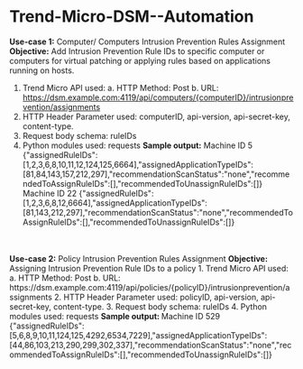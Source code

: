 # Trend-Micro-DSM--Automation

<b>Use-case 1:</b> Computer/ Computers Intrusion Prevention Rules Assignment 
<b>Objective:</b> Add Intrusion Prevention Rule IDs to specific computer or computers for virtual patching or applying rules based on applications running on hosts.
1.	Trend Micro API used: 
a.	HTTP Method: Post
b.	URL: https://dsm.example.com:4119/api/computers/{computerID}/intrusionprevention/assignments
2.	HTTP Header Parameter used: computerID, api-version, api-secret-key, content-type.
3.	Request body schema: ruleIDs
4.	Python modules used: requests
<b>Sample output:</b> 
Machine ID 5 {"assignedRuleIDs":[1,2,3,6,8,10,11,12,124,125,6664],"assignedApplicationTypeIDs":[81,84,143,157,212,297],"recommendationScanStatus":"none","recommendedToAssignRuleIDs":[],"recommendedToUnassignRuleIDs":[]}
Machine ID 22 {"assignedRuleIDs":[1,2,3,6,8,12,6664],"assignedApplicationTypeIDs":[81,143,212,297],"recommendationScanStatus":"none","recommendedToAssignRuleIDs":[],"recommendedToUnassignRuleIDs":[]}
<br>
<br><b>Use-case 2:</b> Policy Intrusion Prevention Rules Assignment 
<b>Objective:</b> Assigning Intrusion Prevention Rule IDs to a policy
1.	Trend Micro API used: 
a.	HTTP Method: Post
b.	URL: https://dsm.example.com:4119/api/policies/{policyID}/intrusionprevention/assignments
2.	HTTP Header Parameter used: policyID, api-version, api-secret-key, content-type.
3.	Request body schema: ruleIDs
4.	Python modules used: requests
<b>Sample output: </b>
Machine ID 529 {"assignedRuleIDs":[5,6,8,9,10,11,124,125,4292,6534,7229],"assignedApplicationTypeIDs":[44,86,103,213,290,299,302,337],"recommendationScanStatus":"none","recommendedToAssignRuleIDs":[],"recommendedToUnassignRuleIDs":[]}
